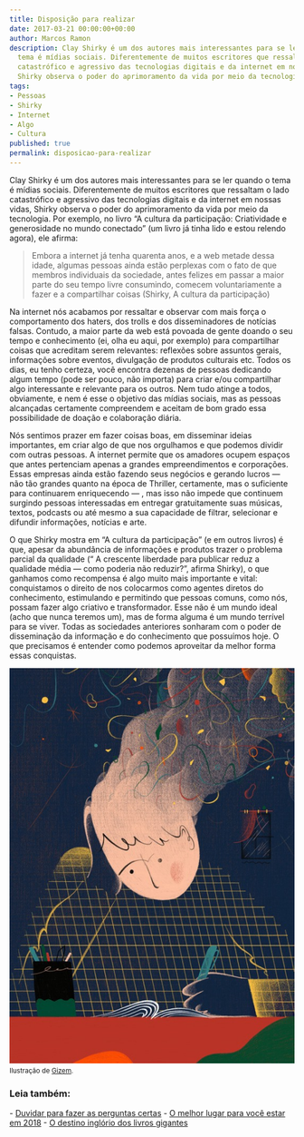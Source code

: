 ```yaml
---
title: Disposição para realizar
date: 2017-03-21 00:00:00+00:00
author: Marcos Ramon
description: Clay Shirky é um dos autores mais interessantes para se ler quando o
  tema é mídias sociais. Diferentemente de muitos escritores que ressaltam o lado
  catastrófico e agressivo das tecnologias digitais e da internet em nossas vidas,
  Shirky observa o poder do aprimoramento da vida por meio da tecnologia.
tags:
- Pessoas
- Shirky
- Internet
- Algo
- Cultura
published: true
permalink: disposicao-para-realizar
---
```

Clay Shirky é um dos autores mais interessantes para se ler quando o tema é mídias sociais. Diferentemente de muitos escritores que ressaltam o lado catastrófico e agressivo das tecnologias digitais e da internet em nossas vidas, Shirky observa o poder do aprimoramento da vida por meio da tecnologia. Por exemplo, no livro “A cultura da participação: Criatividade e generosidade no mundo conectado” (um livro já tinha lido e estou relendo agora), ele afirma:

> Embora a internet já tenha quarenta anos, e a web metade dessa idade, algumas pessoas ainda estão perplexas com o fato de que membros individuais da sociedade, antes felizes em passar a maior parte do seu tempo livre consumindo, comecem voluntariamente a fazer e a compartilhar coisas (Shirky, A cultura da participação)

Na internet nós acabamos por ressaltar e observar com mais força o comportamento dos haters, dos trolls e dos disseminadores de notícias falsas. Contudo, a maior parte da web está povoada de gente doando o seu tempo e conhecimento (ei, olha eu aqui, por exemplo) para compartilhar coisas que acreditam serem relevantes: reflexões sobre assuntos gerais, informações sobre eventos, divulgação de produtos culturais etc. Todos os dias, eu tenho certeza, você encontra dezenas de pessoas dedicando algum tempo (pode ser pouco, não importa) para criar e/ou compartilhar algo interessante e relevante para os outros. Nem tudo atinge a todos, obviamente, e nem é esse o objetivo das mídias sociais, mas as pessoas alcançadas certamente compreendem e aceitam de bom grado essa possibilidade de doação e colaboração diária.

Nós sentimos prazer em fazer coisas boas, em disseminar ideias importantes, em criar algo de que nos orgulhamos e que podemos dividir com outras pessoas. A internet permite que os amadores ocupem espaços que antes pertenciam apenas a grandes empreendimentos e corporações. Essas empresas ainda estão fazendo seus negócios e gerando lucros — não tão grandes quanto na época de Thriller, certamente, mas o suficiente para continuarem enriquecendo — , mas isso não impede que continuem surgindo pessoas interessadas em entregar gratuitamente suas músicas, textos, podcasts ou até mesmo a sua capacidade de filtrar, selecionar e difundir informações, notícias e arte.

O que Shirky mostra em “A cultura da participação” (e em outros livros) é que, apesar da abundância de informações e produtos trazer o problema parcial da qualidade (“ A crescente liberdade para publicar reduz a qualidade média — como poderia não reduzir?”, afirma Shirky), o que ganhamos como recompensa é algo muito mais importante e vital: conquistamos o direito de nos colocarmos como agentes diretos do conhecimento, estimulando e permitindo que pessoas comuns, como nós, possam fazer algo criativo e transformador. Esse não é um mundo ideal (acho que nunca teremos um), mas de forma alguma é um mundo terrível para se viver. Todas as sociedades anteriores sonharam com o poder de disseminação da informação e do conhecimento que possuímos hoje. O que precisamos é entender como podemos aproveitar da melhor forma essas conquistas.


    
<img src="/assets/img/realizar.jpeg">
<small>Ilustração de <a href="http://littleteashi.tumblr.com/">Gizem</a>. </small>



<h3>Leia também:</h3>
- <a href="/duvidar-para-fazer-as-perguntas-certas">Duvidar para fazer as perguntas certas</a>
- <a href="/o-melhor-lugar-para-voce-estar-em-2018">O melhor lugar para você estar em 2018</a>
- <a href="/o-destino-inglorio-dos-livros-gigantes">O destino inglório dos livros gigantes</a>
